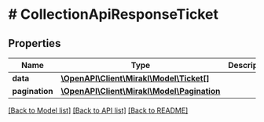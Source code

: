 # # CollectionApiResponseTicket

## Properties

Name | Type | Description | Notes
------------ | ------------- | ------------- | -------------
**data** | [**\OpenAPI\Client\Mirakl\Model\Ticket[]**](Ticket.md) |  |
**pagination** | [**\OpenAPI\Client\Mirakl\Model\Pagination**](Pagination.md) |  | [optional]

[[Back to Model list]](../../README.md#models) [[Back to API list]](../../README.md#endpoints) [[Back to README]](../../README.md)
